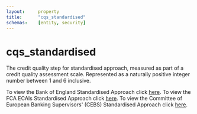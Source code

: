 ```yaml
---
layout:     property
title:      "cqs_standardised"
schemas:    [entity, security]
---
```


# cqs_standardised
The credit quality step for standardised approach, measured as part of a credit quality assessment scale. Represented as a naturally positive integer number between 1 and 6 inclusive.


To view the Bank of England Standardised Approach click [here](http://www.bankofengland.co.uk/pra/Documents/publications/ss/2013/ss1013.pdf). To view the FCA ECAIs Standardised Approach click [here](https://www.fca.org.uk/publication/archive/fsa-ecais-standardised.pdf). To view the Committee of European Banking Supervisors' (CEBS) Standardised Approach click [here](https://www.eba.europa.eu/documents/10180/16166/4+Ausust+2006_Mapping.pdf).
